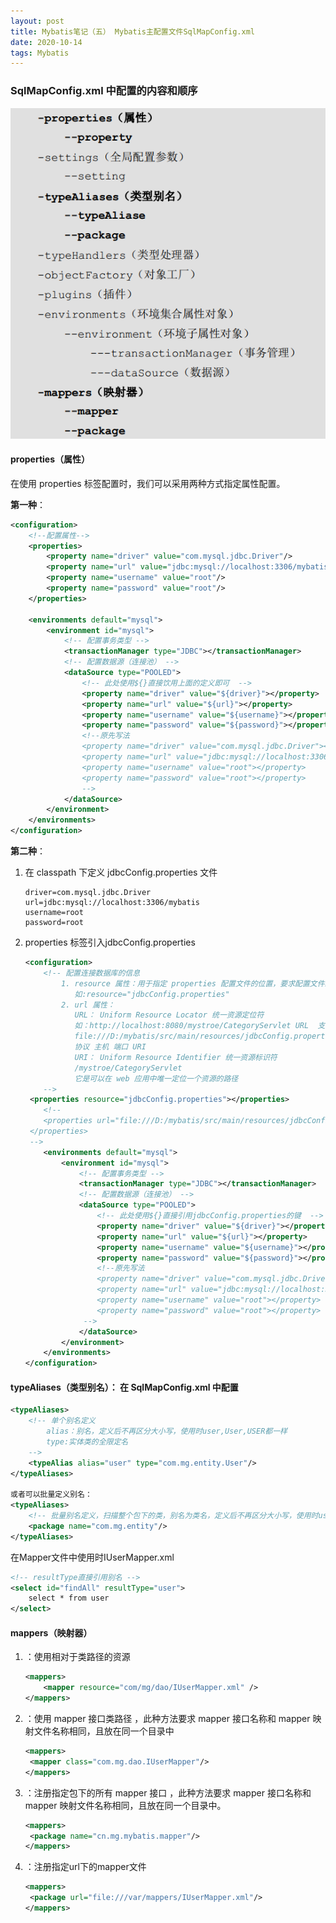 ```yaml
---
layout: post
title: Mybatis笔记（五） Mybatis主配置文件SqlMapConfig.xml
date: 2020-10-14
tags: Mybatis
---
```


### SqlMapConfig.xml 中配置的内容和顺序 

![4](\images\posts\mybatis\4.jpg)

#### properties（属性）

在使用 properties 标签配置时，我们可以采用两种方式指定属性配置。 

**第一种**：

```xml
<configuration>
    <!--配置属性-->
    <properties>
        <property name="driver" value="com.mysql.jdbc.Driver"/>
        <property name="url" value="jdbc:mysql://localhost:3306/mybatis"/>
        <property name="username" value="root"/>
        <property name="password" value="root"/>
    </properties>
    
    <environments default="mysql">
        <environment id="mysql">
            <!-- 配置事务类型 -->
            <transactionManager type="JDBC"></transactionManager>
            <!-- 配置数据源（连接池） -->
            <dataSource type="POOLED">
                <!-- 此处使用${}直接饮用上面的定义即可  -->
                <property name="driver" value="${driver}"></property>
                <property name="url" value="${url}"></property>
                <property name="username" value="${username}"></property>
                <property name="password" value="${password}"></property>
                <!--原先写法
                <property name="driver" value="com.mysql.jdbc.Driver"></property>
                <property name="url" value="jdbc:mysql://localhost:3306/mybatis"></property>
                <property name="username" value="root"></property>
                <property name="password" value="root"></property>
				-->
            </dataSource>
        </environment>
    </environments>
</configuration>
```

**第二种**：

1. 在 classpath 下定义 jdbcConfig.properties 文件 

   ```properties
   driver=com.mysql.jdbc.Driver
   url=jdbc:mysql://localhost:3306/mybatis
   username=root
   password=root
   ```

2. properties 标签引入jdbcConfig.properties

   ```xml
   <configuration>
       <!-- 配置连接数据库的信息
           1. resource 属性：用于指定 properties 配置文件的位置，要求配置文件必须在类路径下
              如:resource="jdbcConfig.properties"
           2. url 属性：
              URL： Uniform Resource Locator 统一资源定位符
              如：http://localhost:8080/mystroe/CategoryServlet URL  支持http协议
   		      file:///D:/mybatis/src/main/resources/jdbcConfig.properties  也支持file协议
              协议 主机 端口 URI
              URI： Uniform Resource Identifier 统一资源标识符
              /mystroe/CategoryServlet
              它是可以在 web 应用中唯一定位一个资源的路径
       -->
   	<properties resource="jdbcConfig.properties"></properties>
       <!--
       <properties url="file:///D:/mybatis/src/main/resources/jdbcConfig.properties">
   	</properties>
   	-->
       <environments default="mysql">
           <environment id="mysql">
               <!-- 配置事务类型 -->
               <transactionManager type="JDBC"></transactionManager>
               <!-- 配置数据源（连接池） -->
               <dataSource type="POOLED">
                   <!-- 此处使用${}直接引用jdbcConfig.properties的键  -->
                   <property name="driver" value="${driver}"></property>
                   <property name="url" value="${url}"></property>
                   <property name="username" value="${username}"></property>
                   <property name="password" value="${password}"></property>
                   <!--原先写法
                   <property name="driver" value="com.mysql.jdbc.Driver"></property>
                   <property name="url" value="jdbc:mysql://localhost:3306/mybatis"></property>
                   <property name="username" value="root"></property>
                   <property name="password" value="root"></property>
   				-->
               </dataSource>
           </environment>
       </environments>
   </configuration>
   ```

#### typeAliases（类型别名）： 在 SqlMapConfig.xml 中配置

```xml
<typeAliases>
    <!-- 单个别名定义
 		alias：别名，定义后不再区分大小写，使用时user,User,USER都一样
		type:实体类的全限定名
	-->
    <typeAlias alias="user" type="com.mg.entity.User"/>
</typeAliases>

或者可以批量定义别名：
<typeAliases>
    <!-- 批量别名定义，扫描整个包下的类，别名为类名，定义后不再区分大小写，使用时user,User,USER都一样 -->
    <package name="com.mg.entity"/>
</typeAliases>
```

在Mapper文件中使用时IUserMapper.xml

```xml
<!-- resultType直接引用别名 -->
<select id="findAll" resultType="user">
	select * from user
</select>
```

#### mappers（映射器） 

1. <mapper resource=""/>：使用相对于类路径的资源	

   ```xml
   <mappers>
       <mapper resource="com/mg/dao/IUserMapper.xml" />
   </mappers>
   ```

2. <mapper class=""/> ：使用 mapper 接口类路径 ，此种方法要求 mapper 接口名称和 mapper 映射文件名称相同，且放在同一个目录中 

   ```xml
   <mappers>
   	<mapper class="com.mg.dao.IUserMapper"/>
   </mappers>
   ```

3. <package name=""/> ：注册指定包下的所有 mapper 接口 ，此种方法要求 mapper 接口名称和 mapper 映射文件名称相同，且放在同一个目录中。 

   ```xml
   <mappers>
   	<package name="cn.mg.mybatis.mapper"/>
   </mappers>
   ```

4. <mapper url=""/>：注册指定url下的mapper文件

   ```xml
   <mappers>
   	<package url="file:///var/mappers/IUserMapper.xml"/>
   </mappers>
   ```


